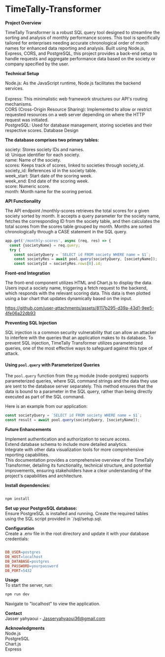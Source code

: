 # TimeTally-Transformer
**Project Overview** 

TimeTally Transformer is a robust SQL query tool designed to streamline the sorting and analysis of monthly performance scores. This tool is specifically tailored for enterprises needing accurate chronological order of month names for enhanced data reporting and analysis. Built using Node.js, Express, CORS, and PostgreSQL, this project provides a back-end setup to handle requests and aggregate performance data based on the society or company specified by the user.

**Technical Setup**

Node.js: As the JavaScript runtime, Node.js facilitates the backend services.<br>	
Express: This minimalistic web framework structures our API's routing mechanisms.<br>
CORS (Cross-Origin Resource Sharing): Implemented to allow or restrict requested resources on a web server depending on where the HTTP request was initiated.<br>
PostgreSQL: Used for database management, storing societies and their respective scores.
Database Design<br>

**The database comprises two primary tables:**

society: Stores society IDs and names.<br>
id: Unique identifier for each society.<br>
name: Name of the society.<br>
scores: Keeps track of scores, linked to societies through society_id.<br>
society_id: References id in the society table.<br>
week_start: Start date of the scoring week.<br>
week_end: End date of the scoring week.<br>
score: Numeric score.<br>
month: Month name for the scoring period.<br>

**API Functionality**

The API endpoint /monthly-scores retrieves the total scores for a given society sorted by month. It accepts a query parameter for the society name, fetches the corresponding ID from the society table, and then calculates the total scores from the scores table grouped by month. Months are sorted chronologically through a CASE statement in the SQL query.
```javascript
app.get('/monthly-scores', async (req, res) => {
  const {societyName} = req.query;
  try {
    const societyQuery = `SELECT id FROM society WHERE name = $1`;
    const societyRes = await pool.query(societyQuery, [societyName]);
    const societyId = societyRes.rows[0].id;
```
**Front-end Integration**

The front-end component utilizes HTML and Chart.js to display the data. Users input a society name, triggering a fetch request to the backend, which responds with the relevant scoring data. This data is then plotted using a bar chart that updates dynamically based on the input.



https://github.com/user-attachments/assets/8117b295-d39a-43d1-9ee5-4fe06a22db93


**Preventing SQL Injection**

SQL injection is a common security vulnerability that can allow an attacker to interfere with the queries that an application makes to its database. To prevent SQL injection, TimeTally Transformer utilizes parameterized queries, one of the most effective ways to safeguard against this type of attack.

#### Using `pool.query` with Parameterized Queries

The `pool.query` function from the `pg` module (node-postgres) supports parameterized queries, where SQL command strings and the data they use are sent to the database server separately. This method ensures that the data is bound to a parameter in the SQL query, rather than being directly executed as part of the SQL command.

Here is an example from our application:

```javascript
const societyQuery = `SELECT id FROM society WHERE name = $1`;
const result = await pool.query(societyQuery, [societyName]);
```


**Future Enhancements**

Implement authentication and authorization to secure access.<br>
Extend database schema to include more detailed analytics.<br>
Integrate with other data visualization tools for more comprehensive reporting capabilities.<br>
This documentation provides a comprehensive overview of the TimeTally Transformer, detailing its functionality, technical structure, and potential improvements, ensuring stakeholders have a clear understanding of the project's capabilities and architecture.


**Install dependencies:**<br>
```bash

npm install
```
**Set up your PostgreSQL database:**<br>
Ensure PostgreSQL is installed and running.
Create the required tables using the SQL script provided in `/sql/setup.sql.

**Configuration**<br>
Create a .env file in the root directory and update it with your database credentials:

```makefile

DB_USER=postgres
DB_HOST=localhost
DB_DATABASE=postgres
DB_PASSWORD=yourpassword
DB_PORT=5432
```
**Usage**<br>
To start the server, run:

```bash
npm run dev
```
Navigate to "localhost" to view the application.


**Contact**<br>
Jasser yahyaoui - Jasseryahyaoui36@gmail.com

**Acknowledgments**<br>
Node.js<br>
PostgreSQL<br>
Chart.js<br>
Express



